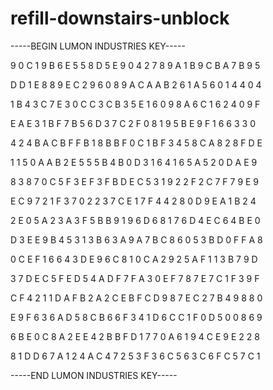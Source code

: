 # refill-downstairs-unblock

-----BEGIN LUMON INDUSTRIES KEY-----

9 0 C 1 9 B 6 E 5 5 8 D 5 E 9 0 4 2 7 8 9 A 1 B 9 C B A 7 B 9 5

D D 1 E 8 8 9 E C 2 9 6 0 8 9 A C A A B 2 6 1 A 5 6 0 1 4 4 0 4

1 B 4 3 C 7 E 3 0 C C 3 C B 3 5 E 1 6 0 9 8 A 6 C 1 6 2 4 0 9 F

E A E 3 1 B F 7 B 5 6 D 3 7 C 2 F 0 8 1 9 5 B E 9 F 1 6 6 3 3 0

4 2 4 B A C B F F B 1 8 B B F 0 C 1 B F 3 4 5 8 C A 8 2 8 F D E

1 1 5 0 A A B 2 E 5 5 5 B 4 B 0 D 3 1 6 4 1 6 5 A 5 2 0 D A E 9

8 3 8 7 0 C 5 F 3 E F 3 F B D E C 5 3 1 9 2 2 F 2 C 7 F 7 9 E 9

E C 9 7 2 1 F 3 7 0 2 2 3 7 C E 1 7 F 4 4 2 8 0 D 9 E A 1 B 2 4

2 E 0 5 A 2 3 A 3 F 5 B B 9 1 9 6 D 6 8 1 7 6 D 4 E C 6 4 B E 0

D 3 E E 9 B 4 5 3 1 3 B 6 3 A 9 A 7 B C 8 6 0 5 3 B D 0 F F A 8

0 C E F 1 6 6 4 3 D E 9 6 C 8 1 0 C A 2 9 2 5 A F 1 1 3 B 7 9 D

3 7 D E C 5 F E D 5 4 A D F 7 F A 3 0 E F 7 8 7 E 7 C 1 F 3 9 F

C F 4 2 1 1 D A F B 2 A 2 C E B F C D 9 8 7 E C 2 7 B 4 9 8 8 0

E 9 F 6 3 6 A D 5 8 C B 6 6 F 3 4 1 D 6 C C 1 F 0 D 5 0 0 8 6 9

6 B E 0 C 8 A 2 E E 4 2 B B F D 1 7 7 0 A 6 1 9 4 C E 9 E 2 2 8

8 1 D D 6 7 A 1 2 4 A C 4 7 2 5 3 F 3 6 C 5 6 3 C 6 F C 5 7 C 1

-----END LUMON INDUSTRIES KEY-----
